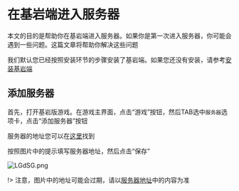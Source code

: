 # 在基岩端进入服务器
本文的目的是帮助你在基岩端进入服务器。如果你是第一次进入服务器，你可能会遇到一些问题。这篇文章将帮助你解决这些问题

我们默认您已经按照安装环节的步骤安装了基岩端。如果您还没有安装，请参考[安装基岩端](install/bedrock.md)

## 添加服务器
首先，打开基岩版游戏。在游戏主界面，点击“游戏”按钮，然后TAB选中`服务器`选项卡，点击“添加服务器”按钮

服务器的地址您可以在[这里](begin/host.md)找到

按照图片中的提示填写服务器地址，然后点击“保存”

![LGdSG.png](https://r2.img.cdn.loliloli.net/19d48d1c0382158a62dfb072681f2190/2024/05/12/LGdSG.png)

!> 注意，图片中的地址可能会过期，请以[服务器地址](begin/host.md)中的内容为准